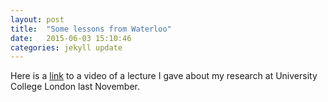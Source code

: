 ```yaml
---
layout: post
title:  "Some lessons from Waterloo"
date:   2015-06-03 15:10:46
categories: jekyll update
---
```

Here is a <a href='https://www.youtube.com/watch?v=pHoX-gnMvgs&list=PLSTJ8CQ1p25ACLRXHt4PEUJBKMQP-94DW&index=11'>link</a> to a video of a lecture I gave about my research at University College London last 
November.